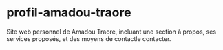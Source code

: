 # profil-amadou-traore
Site web personnel de Amadou Traore, incluant une section à propos, ses services proposés, et des moyens de  contactle contacter.
